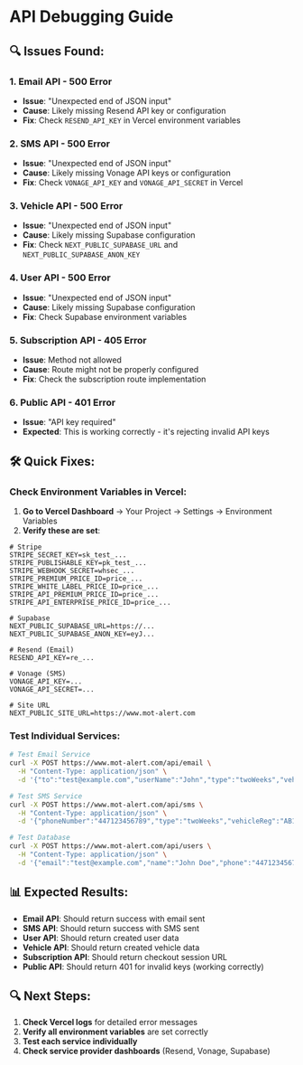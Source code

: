 # API Debugging Guide

## 🔍 Issues Found:

### 1. **Email API** - 500 Error
- **Issue**: "Unexpected end of JSON input"
- **Cause**: Likely missing Resend API key or configuration
- **Fix**: Check `RESEND_API_KEY` in Vercel environment variables

### 2. **SMS API** - 500 Error  
- **Issue**: "Unexpected end of JSON input"
- **Cause**: Likely missing Vonage API keys or configuration
- **Fix**: Check `VONAGE_API_KEY` and `VONAGE_API_SECRET` in Vercel

### 3. **Vehicle API** - 500 Error
- **Issue**: "Unexpected end of JSON input"
- **Cause**: Likely missing Supabase configuration
- **Fix**: Check `NEXT_PUBLIC_SUPABASE_URL` and `NEXT_PUBLIC_SUPABASE_ANON_KEY`

### 4. **User API** - 500 Error
- **Issue**: "Unexpected end of JSON input"
- **Cause**: Likely missing Supabase configuration
- **Fix**: Check Supabase environment variables

### 5. **Subscription API** - 405 Error
- **Issue**: Method not allowed
- **Cause**: Route might not be properly configured
- **Fix**: Check the subscription route implementation

### 6. **Public API** - 401 Error
- **Issue**: "API key required"
- **Expected**: This is working correctly - it's rejecting invalid API keys

## 🛠️ Quick Fixes:

### Check Environment Variables in Vercel:

1. **Go to Vercel Dashboard** → Your Project → Settings → Environment Variables
2. **Verify these are set**:

```
# Stripe
STRIPE_SECRET_KEY=sk_test_...
STRIPE_PUBLISHABLE_KEY=pk_test_...
STRIPE_WEBHOOK_SECRET=whsec_...
STRIPE_PREMIUM_PRICE_ID=price_...
STRIPE_WHITE_LABEL_PRICE_ID=price_...
STRIPE_API_PREMIUM_PRICE_ID=price_...
STRIPE_API_ENTERPRISE_PRICE_ID=price_...

# Supabase
NEXT_PUBLIC_SUPABASE_URL=https://...
NEXT_PUBLIC_SUPABASE_ANON_KEY=eyJ...

# Resend (Email)
RESEND_API_KEY=re_...

# Vonage (SMS)
VONAGE_API_KEY=...
VONAGE_API_SECRET=...

# Site URL
NEXT_PUBLIC_SITE_URL=https://www.mot-alert.com
```

### Test Individual Services:

```bash
# Test Email Service
curl -X POST https://www.mot-alert.com/api/email \
  -H "Content-Type: application/json" \
  -d '{"to":"test@example.com","userName":"John","type":"twoWeeks","vehicleReg":"AB12 CDE","dueDate":"2024-12-15"}'

# Test SMS Service  
curl -X POST https://www.mot-alert.com/api/sms \
  -H "Content-Type: application/json" \
  -d '{"phoneNumber":"447123456789","type":"twoWeeks","vehicleReg":"AB12 CDE","dueDate":"2024-12-15"}'

# Test Database
curl -X POST https://www.mot-alert.com/api/users \
  -H "Content-Type: application/json" \
  -d '{"email":"test@example.com","name":"John Doe","phone":"447123456789"}'
```

## 📊 Expected Results:

- **Email API**: Should return success with email sent
- **SMS API**: Should return success with SMS sent  
- **User API**: Should return created user data
- **Vehicle API**: Should return created vehicle data
- **Subscription API**: Should return checkout session URL
- **Public API**: Should return 401 for invalid keys (working correctly)

## 🔍 Next Steps:

1. **Check Vercel logs** for detailed error messages
2. **Verify all environment variables** are set correctly
3. **Test each service individually**
4. **Check service provider dashboards** (Resend, Vonage, Supabase) 